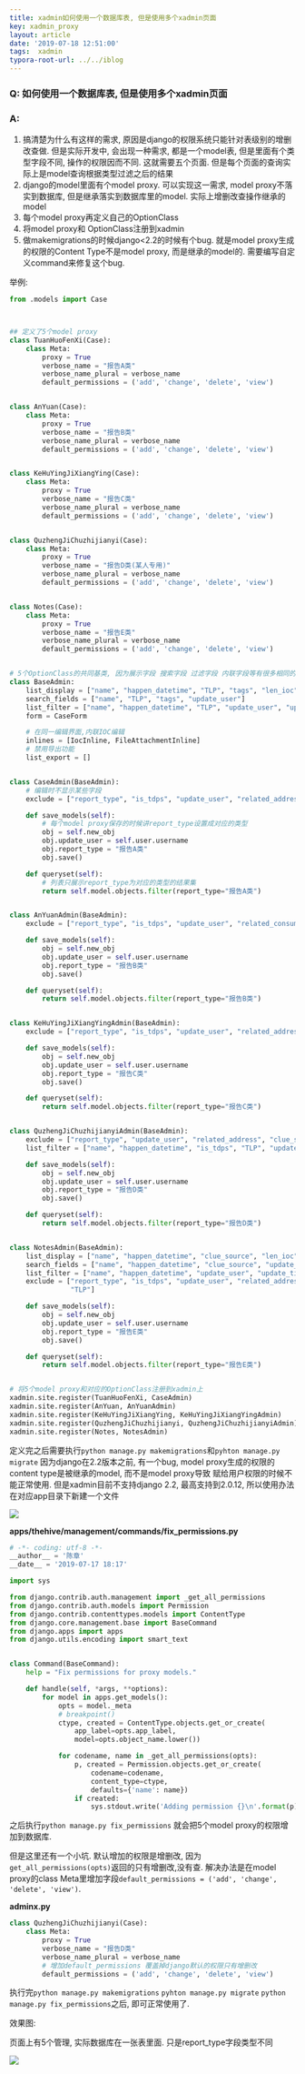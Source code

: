 ```yaml
---
title: xadmin如何使用一个数据库表, 但是使用多个xadmin页面
key: xadmin_proxy
layout: article
date: '2019-07-18 12:51:00'
tags:  xadmin
typora-root-url: ../../iblog
---
```


### Q: 如何使用一个数据库表, 但是使用多个xadmin页面

### A:

1. 搞清楚为什么有这样的需求, 原因是django的权限系统只能针对表级别的增删改查做. 但是实际开发中, 会出现一种需求, 都是一个model表, 但是里面有个类型字段不同, 操作的权限因而不同. 这就需要五个页面. 但是每个页面的查询实际上是model查询根据类型过滤之后的结果
2. django的model里面有个model proxy. 可以实现这一需求, model proxy不落实到数据库, 但是继承落实到数据库里的model. 实际上增删改查操作继承的model
3. 每个model proxy再定义自己的OptionClass
4. 将model proxy和 OptionClass注册到xadmin
5. 做makemigrations的时候django<2.2的时候有个bug. 就是model proxy生成的权限的Content Type不是model proxy, 而是继承的model的. 需要编写自定义command来修复这个bug.

举例:

```python
from .models import Case



## 定义了5个model proxy
class TuanHuoFenXi(Case):
    class Meta:
        proxy = True
        verbose_name = "报告A类"
        verbose_name_plural = verbose_name
        default_permissions = ('add', 'change', 'delete', 'view')


class AnYuan(Case):
    class Meta:
        proxy = True
        verbose_name = "报告B类"
        verbose_name_plural = verbose_name
        default_permissions = ('add', 'change', 'delete', 'view')


class KeHuYingJiXiangYing(Case):
    class Meta:
        proxy = True
        verbose_name = "报告C类"
        verbose_name_plural = verbose_name
        default_permissions = ('add', 'change', 'delete', 'view')


class QuzhengJiChuzhijianyi(Case):
    class Meta:
        proxy = True
        verbose_name = "报告D类(某人专用)"
        verbose_name_plural = verbose_name
        default_permissions = ('add', 'change', 'delete', 'view')


class Notes(Case):
    class Meta:
        proxy = True
        verbose_name = "报告E类"
        verbose_name_plural = verbose_name
        default_permissions = ('add', 'change', 'delete', 'view')


# 5个OptionClass的共同基类, 因为展示字段 搜索字段 过滤字段 内联字段等有很多相同的部分
class BaseAdmin:
    list_display = ["name", "happen_datetime", "TLP", "tags", "len_ioc", "len_file", "update_user", "update_time"]
    search_fields = ["name", "TLP", "tags", "update_user"]
    list_filter = ["name", "happen_datetime", "TLP", "update_user", "update_time"]
    form = CaseForm

    # 在同一编辑界面,内联IOC编辑
    inlines = [IocInline, FileAttachmentInline]
    # 禁用导出功能
    list_export = []


class CaseAdmin(BaseAdmin):
    # 编辑时不显示某些字段
    exclude = ["report_type", "is_tdps", "update_user", "related_address", "related_consumer", "clue_source"]

    def save_models(self):
        # 每个model proxy保存的时候讲report_type设置成对应的类型
        obj = self.new_obj
        obj.update_user = self.user.username
        obj.report_type = "报告A类"
        obj.save()

    def queryset(self):
        # 列表只展示report_type为对应的类型的结果集
        return self.model.objects.filter(report_type="报告A类")


class AnYuanAdmin(BaseAdmin):
    exclude = ["report_type", "is_tdps", "update_user", "related_consumer", "clue_source"]

    def save_models(self):
        obj = self.new_obj
        obj.update_user = self.user.username
        obj.report_type = "报告B类"
        obj.save()

    def queryset(self):
        return self.model.objects.filter(report_type="报告B类")


class KeHuYingJiXiangYingAdmin(BaseAdmin):
    exclude = ["report_type", "is_tdps", "update_user", "related_address", "clue_source"]

    def save_models(self):
        obj = self.new_obj
        obj.update_user = self.user.username
        obj.report_type = "报告C类"
        obj.save()

    def queryset(self):
        return self.model.objects.filter(report_type="报告C类")


class QuzhengJiChuzhijianyiAdmin(BaseAdmin):
    exclude = ["report_type", "update_user", "related_address", "clue_source"]
    list_filter = ["name", "happen_datetime", "is_tdps", "TLP", "update_user", "update_time"]

    def save_models(self):
        obj = self.new_obj
        obj.update_user = self.user.username
        obj.report_type = "报告D类"
        obj.save()

    def queryset(self):
        return self.model.objects.filter(report_type="报告D类")


class NotesAdmin(BaseAdmin):
    list_display = ["name", "happen_datetime", "clue_source", "len_ioc", "len_file", "update_user", "update_time"]
    search_fields = ["name", "happen_datetime", "clue_source", "update_user"]
    list_filter = ["name", "happen_datetime", "update_user", "update_time"]
    exclude = ["report_type", "is_tdps", "update_user", "related_address", "related_consumer", "threat_level", "tags",
               "TLP"]

    def save_models(self):
        obj = self.new_obj
        obj.update_user = self.user.username
        obj.report_type = "报告E类"
        obj.save()

    def queryset(self):
        return self.model.objects.filter(report_type="报告E类")


# 将5个model proxy和对应的OptionClass注册到xadmin上
xadmin.site.register(TuanHuoFenXi, CaseAdmin)
xadmin.site.register(AnYuan, AnYuanAdmin)
xadmin.site.register(KeHuYingJiXiangYing, KeHuYingJiXiangYingAdmin)
xadmin.site.register(QuzhengJiChuzhijianyi, QuzhengJiChuzhijianyiAdmin)
xadmin.site.register(Notes, NotesAdmin)

```

定义完之后需要执行`python manage.py makemigrations`和`pyhton manage.py migrate` 因为django在2.2版本之前, 有一个bug, model proxy生成的权限的content type是被继承的model, 而不是model proxy导致 赋给用户权限的时候不能正常使用.  但是xadmin目前不支持django 2.2, 最高支持到2.0.12, 所以使用办法在对应app目录下新建一个文件

![](https://imgs.zhangbaobao.cn/img/20190718172413.png)

**apps/thehive/management/commands/fix_permissions.py**

```python
# -*- coding: utf-8 -*-
__author__ = '陈章'
__date__ = '2019-07-17 18:17'

import sys

from django.contrib.auth.management import _get_all_permissions
from django.contrib.auth.models import Permission
from django.contrib.contenttypes.models import ContentType
from django.core.management.base import BaseCommand
from django.apps import apps
from django.utils.encoding import smart_text


class Command(BaseCommand):
    help = "Fix permissions for proxy models."

    def handle(self, *args, **options):
        for model in apps.get_models():
            opts = model._meta
            # breakpoint()
            ctype, created = ContentType.objects.get_or_create(
                app_label=opts.app_label,
                model=opts.object_name.lower())

            for codename, name in _get_all_permissions(opts):
                p, created = Permission.objects.get_or_create(
                    codename=codename,
                    content_type=ctype,
                    defaults={'name': name})
                if created:
                    sys.stdout.write('Adding permission {}\n'.format(p))
```

之后执行`python manage.py fix_permissions` 就会把5个model proxy的权限增加到数据库.

但是这里还有一个小坑. 默认增加的权限是增删改, 因为`get_all_permissions(opts)`返回的只有增删改,没有查. 解决办法是在model proxy的class Meta里增加字段`default_permissions = ('add', 'change', 'delete', 'view')`.

**adminx.py**

```python
class QuzhengJiChuzhijianyi(Case):
    class Meta:
        proxy = True
        verbose_name = "报告D类"
        verbose_name_plural = verbose_name
        # 增加default_permissions 覆盖掉django默认的权限只有增删改
        default_permissions = ('add', 'change', 'delete', 'view')
```

执行完`python manage.py makemigrations` `pyhton manage.py migrate` `python manage.py fix_permissions`之后, 即可正常使用了.

效果图:

页面上有5个管理, 实际数据库在一张表里面. 只是report_type字段类型不同

![](https://imgs.zhangbaobao.cn/img/20190718171613.png)




